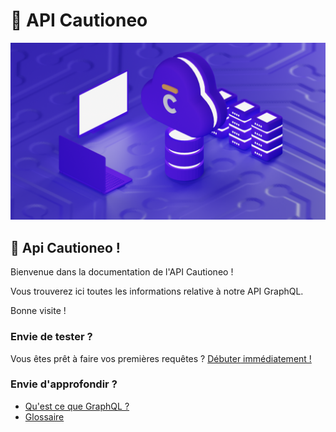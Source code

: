 # 🏢 API Cautioneo

![bg](assets/fondApi.png)

## 🏢 Api Cautioneo !

Bienvenue dans la documentation de l'API Cautioneo !

Vous trouverez ici toutes les informations relative à notre API GraphQL.

Bonne visite !

### Envie de tester ?

Vous êtes prêt à faire vos premières requêtes ? [Débuter](getting-started.md)[ immédiatement !](getting-started.md)

### Envie d'approfondir ?

* [Qu'est ce que GraphQL ?](bon-a-savoir/graphql.md)
* [Glossaire](bon-a-savoir/glossaire.md)
